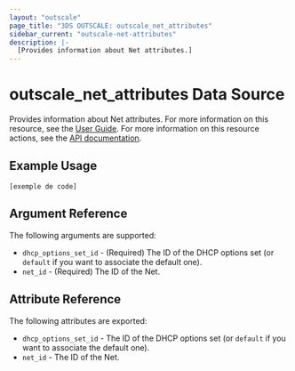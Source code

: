 ```yaml
---
layout: "outscale"
page_title: "3DS OUTSCALE: outscale_net_attributes"
sidebar_current: "outscale-net-attributes"
description: |-
  [Provides information about Net attributes.]
---
```


# outscale_net_attributes Data Source

Provides information about Net attributes.
For more information on this resource, see the [User Guide](https://wiki.outscale.net/display/EN/About+VPCs).
For more information on this resource actions, see the [API documentation](https://docs-beta.outscale.com/#updatenet).

## Example Usage

```hcl
[exemple de code]
```

## Argument Reference

The following arguments are supported:

* `dhcp_options_set_id` - (Required) The ID of the DHCP options set (or `default` if you want to associate the default one).
* `net_id` - (Required) The ID of the Net.

## Attribute Reference

The following attributes are exported:

* `dhcp_options_set_id` - The ID of the DHCP options set (or `default` if you want to associate the default one).
* `net_id` - The ID of the Net.
